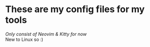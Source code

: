 # These are my config files for my tools  
*Only consist of Neovim & Kitty for now*  
New to Linux so :)
